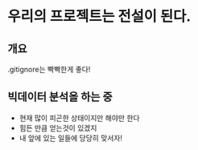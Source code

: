 # 우리의 프로젝트는 전설이 된다.

## 개요

.gitignore는 빡빡한게 좋다!



## 빅데이터 분석을 하는 중

- 현재 많이 피곤한 상태이지만 해야만 한다
- 힘든 만큼 얻는것이 있겠지
- 내 앞에 있는 일들에 당당히 맞서자!